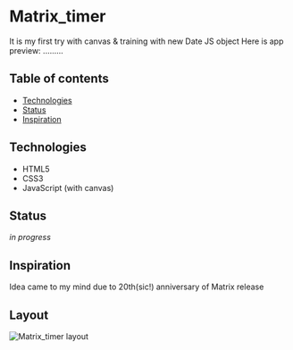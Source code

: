 # Matrix_timer
It is my first try with canvas & training with new Date JS object
Here is app preview: .........

## Table of contents
* [Technologies](#technologies)
* [Status](#status)
* [Inspiration](#inspiration)

## Technologies
* HTML5
* CSS3
* JavaScript (with canvas)

## Status
_in progress_ 

## Inspiration
Idea came to my mind due to 20th(sic!) anniversary of Matrix release

## Layout

![Matrix_timer layout](https:...........)
